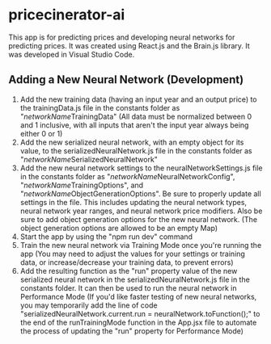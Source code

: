 # pricecinerator-ai

This app is for predicting prices and developing neural networks for predicting prices. It was created using React.js and the Brain.js library. It was developed in Visual Studio Code.

## Adding a New Neural Network (Development)

1. Add the new training data (having an input year and an output price) to the trainingData.js file in the constants folder as "*networkName*TrainingData" (All data must be normalized between 0 and 1 inclusive, with all inputs that aren't the input year always being either 0 or 1)
2. Add the new serialized neural network, with an empty object for its value, to the serializedNeuralNetwork.js file in the constants folder as "*networkName*SerializedNeuralNetwork"
3. Add the new neural network settings to the neuralNetworkSettings.js file in the constants folder as "*networkName*NeuralNetworkConfig", "*networkName*TrainingOptions", and "*networkName*ObjectGenerationOptions". Be sure to properly update all settings in the file. This includes updating the neural network types, neural network year ranges, and neural network price modifiers. Also be sure to add object generation options for the new neural network. (The object generation options are allowed to be an empty Map)
4. Start the app by using the "npm run dev" command
5. Train the new neural network via Training Mode once you're running the app (You may need to adjust the values for your settings or training data, or increase/decrease your training data, to prevent errors)
6. Add the resulting function as the "run" property value of the new serialized neural network in the serializedNeuralNetwork.js file in the constants folder. It can then be used to run the neural network in Performance Mode (If you'd like faster testing of new neural networks, you may temporarily add the line of code "serializedNeuralNetwork.current.run = neuralNetwork.toFunction();" to the end of the runTrainingMode function in the App.jsx file to automate the process of updating the "run" property for Performance Mode)
